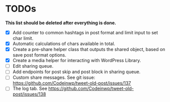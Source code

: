 # TODOs

**This list should be deleted after everything is done.**

- [x] Add counter to common hashtags in post format and limit input to set char limit.
- [x] Automatic calculations of chars available in total.
- [x] Create a pre-share helper class that outputs the shared object, based on save post format options.
- [x] Create a media helper for interacting with WordPress Library.
- [ ] Edit sharing queue.
- [ ] Add endpoints for post skip and post block in sharing queue.
- [ ] Custom share messages. See git issue: https://github.com/Codeinwp/tweet-old-post/issues/137
- [ ] The log tab. See https://github.com/Codeinwp/tweet-old-post/issues/138
